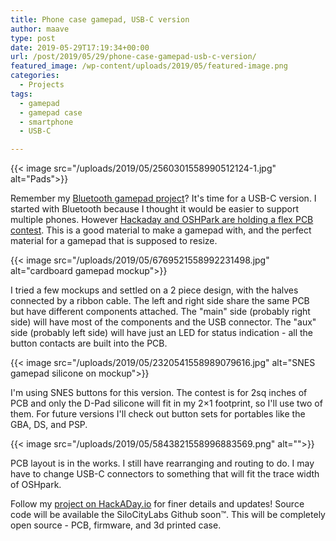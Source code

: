 ```yaml
---
title: Phone case gamepad, USB-C version
author: maave
type: post
date: 2019-05-29T17:19:34+00:00
url: /post/2019/05/29/phone-case-gamepad-usb-c-version/
featured_image: /wp-content/uploads/2019/05/featured-image.png
categories:
  - Projects
tags:
  - gamepad
  - gamepad case
  - smartphone
  - USB-C

---
```


{{< image src="/uploads/2019/05/2560301558990512124-1.jpg" alt="Pads">}}

Remember my [Bluetooth gamepad project][1]? It's time for a USB-C version. I started with Bluetooth because I thought it would be easier to support multiple phones. However [Hackaday and OSHPark are holding a flex PCB contest][2]. This is a good material to make a gamepad with, and the perfect material for a gamepad that is supposed to resize.

<!--more-->

{{< image src="/uploads/2019/05/6769521558992231498.jpg" alt="cardboard gamepad mockup">}}

I tried a few mockups and settled on a 2 piece design, with the halves connected by a ribbon cable. The left and right side share the same PCB but have different components attached. The "main" side (probably right side) will have most of the components and the USB connector. The "aux" side (probably left side) will have just an LED for status indication - all the button contacts are built into the PCB.

{{< image src="/uploads/2019/05/2320541558989079616.jpg" alt="SNES gamepad silicone on mockup">}}

I'm using SNES buttons for this version. The contest is for 2sq inches of PCB and only the D-Pad silicone will fit in my 2&#215;1 footprint, so I'll use two of them. For future versions I'll check out button sets for portables like the GBA, DS, and PSP.

{{< image src="/uploads/2019/05/5843821558996883569.png" alt="">}}

PCB layout is in the works. I still have rearranging and routing to do. I may have to change USB-C connectors to something that will fit the trace width of OSHpark.

Follow my [project on HackADay.io][6] for finer details and updates! Source code will be available the SiloCityLabs Github soon™. This will be completely open source - PCB, firmware, and 3d printed case.

 [1]: https://silocitylabs.com/post/2017/12/18/phone-case-gamepad-wip/
 [2]: https://hackaday.io/contest/163267-flexible-pcb-concept-contest
 [6]: https://hackaday.io/project/165606-usb-c-gamepad-phone-case